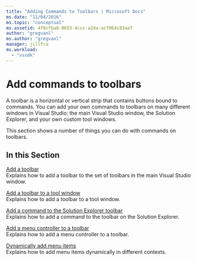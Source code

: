 ```yaml
---
title: "Adding Commands to Toolbars | Microsoft Docs"
ms.date: "11/04/2016"
ms.topic: "conceptual"
ms.assetid: 4f8cfba8-0653-4ccc-a2da-acf064c83aa7
author: "gregvanl"
ms.author: "gregvanl"
manager: jillfra
ms.workload: 
  - "vssdk"
---
```

# Add commands to toolbars
A toolbar is a horizontal or vertical strip that contains buttons bound to commands. You can add your own commands to toolbars on many different windows in Visual Studio: the main Visual Studio window, the Solution Explorer, and your own custom tool windows.  
  
 This section shows a number of things you can do with commands on toolbars.  
  
## In this Section  
 [Add a toolbar](../extensibility/adding-a-toolbar.md)  
 Explains how to add a toolbar to the set of toolbars in the main Visual Studio window.  
  
 [Add a toolbar to a tool window](../extensibility/adding-a-toolbar-to-a-tool-window.md)  
 Explains how to add a toolbar to a tool window.  
  
 [Add a command to the Solution Explorer toolbar](../extensibility/adding-a-command-to-the-solution-explorer-toolbar.md)  
 Explains how to add a command to the toolbar on the Solution Explorer.  
  
 [Add a menu controller to a toolbar](../extensibility/adding-a-menu-controller-to-a-toolbar.md)  
 Explains how to add a menu controller to a toolbar.  
  
 [Dynamically add menu items](../extensibility/dynamically-adding-menu-items.md)  
 Explains how to add menu items dynamically in different contexts.